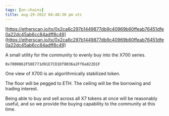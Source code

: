 ```yaml
---
tags: [on-chains]
title: aug-29-2022 04:48:30 pm utc
---
```


[https://etherscan.io/tx/0x2ca6c297b1449877db9c40969b60ffeab76451dfe0a22dc45ab6cc84adff8c49](https://etherscan.io/tx/0x2ca6c297b1449877db9c40969b60ffeab76451dfe0a22dc45ab6cc84adff8c49)

A small utility for the community to evenly buy into the X700 series.

    0x7000862F50E771d91E7CD1Df8036a2Ff6a822D1F

One view of X700 is an algorithmically stabilized token.

The floor will be pegged to ETH.
The ceiling will be the borrowing and trading interest.

Being able to buy and sell across all X7 tokens at once will be reasonably useful, and so we provide the buying capability to the community at this time.
